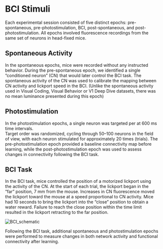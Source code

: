 # BCI Stimuli

Each experimental session consisted of five distinct epochs: pre-spontaneous, pre-photostimulation, BCI, post-spontaneous, and post-photostimulation. All epochs involved fluorescence recordings from the same set of neurons in head-fixed mice. 

## Spontaneous Activity

In the spontaneous epochs, mice were recorded without any instructed behavior. 
During the pre-spontaneous epoch, we identified a single “conditioned neuron” (CN) 
that would later control the BCI task. The spontaneous activity of the CN was used to calibrate 
the mapping between CN activity and lickport speed in the BCI. (Unlike the spontaneous activity used in Visual Coding, Visual Behavior or V1 Deep Dive datasets, there was no mean luminance presented during this epoch)

## Photostimulation

In the photostimulation epochs, a single neuron was targeted per at 600 ms time intervals.  
Target order was randomized, cycling through 50–100 neurons in the field of view, with each neuron 
stimulated for approximately 20 times (trials). The pre-photostimulation epoch provided a
baseline connectivity map before learning, while the post-photostimulation epoch was used to assess changes in connectivity following the BCI task. 

## BCI Task

In the BCI task, mice controlled the position of a motorized lickport using the activity of the CN. At the start of each trial, the lickport began in the “far” position, 7 mm from the mouse. 
Increases in CN fluorescence moved the lickport toward the mouse at a speed proportional to CN activity. Mice had 10 seconds to bring the lickport into the “close” position to obtain a water reward. 
Failure to reach the close position within the time limit resulted in the lickport retracting 
to the far position. 

![BCI_schematic](/resources/BCI_schematic.png)

Following the BCI task, additional spontaneous and photostimulation epochs were performed to measure changes in both network activity and functional connectivity after learning. 

